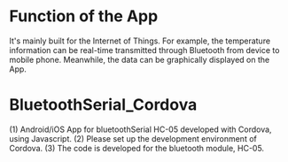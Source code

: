 # Function of the App
It's mainly built for the Internet of Things. For example, the temperature information can be real-time transmitted through Bluetooth from device to mobile phone. Meanwhile, the data can be graphically displayed on the App. 

# BluetoothSerial_Cordova
(1) Android/iOS App for bluetoothSerial HC-05 developed with Cordova, using Javascript.
(2) Please set up the development environment of Cordova. 
(3) The code is developed for the bluetooth module, HC-05.
 
